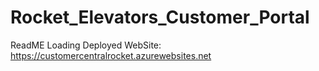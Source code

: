 # Rocket_Elevators_Customer_Portal


ReadME Loading
Deployed WebSite:
https://customercentralrocket.azurewebsites.net
